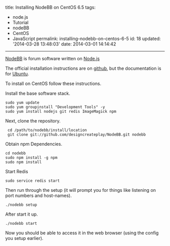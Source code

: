 title: Installing NodeBB on CentOS 6.5
tags:

  - node.js
  - Tutorial
  - nodeBB
  - CentOS
  - JavaScript
permalink: installing-nodebb-on-centos-6-5
id: 18
updated: '2014-03-28 13:48:03'
date: 2014-03-01 14:14:42
---


[NodeBB](https://nodebb.org/) is forum software written on [Node.js](http://nodejs.org/)

The official installation instructions are on [github](https://github.com/designcreateplay/NodeBB), but the documentation is for [Ubuntu](http://www.ubuntu.com/).

To install on CentOS follow these instructions.
<!-- more -->
Install the base software stack.

```
sudo yum update
sudo yum groupinstall "Development Tools" -y
sudo yum install nodejs git redis ImageMagick npm

```

Next, clone the repository.

```
 cd /path/to/nodebb/install/location
 git clone git://github.com/designcreateplay/NodeBB.git nodebb

```

Obtain npm Dependencies.

```
cd nodebb
sudo npm install -g npm
sudo npm install

```
Start Redis

```
sudo service redis start

```
Then run through the setup (it will prompt you for things like listening on port numbers and host-names).

```
./nodebb setup

```

After start it up.

```
./nodebb start

```

Now you should be able to access it in the web browser (using the config you setup earlier).
